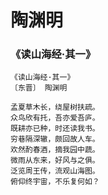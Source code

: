 # 陶渊明

### 《读山海经·其一》

```
《读山海经·其一》
〔东晋〕 陶渊明

孟夏草木长，绕屋树扶疏。
众鸟欣有托，吾亦爱吾庐。
既耕亦已种，时还读我书。
穷巷隔深辙，颇回故人车。
欢然酌春酒，摘我园中蔬。
微雨从东来，好风与之俱。
泛览周王传，流观山海图。
俯仰终宇宙，不乐复何如？
```
